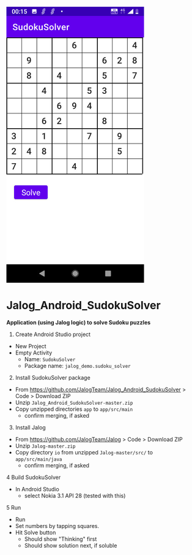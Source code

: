 ![alt text](https://github.com/JalogTeam/Jalog_Android_SudokuSolver/raw/master/doc/SudokuSolver_screenshot.jpg "Screenshot")
# Jalog_Android_SudokuSolver
**Application (using Jalog logic) to solve Sudoku puzzles**
1. Create Android Studio project
  * New Project
  * Empty Activity
    - Name: `SudokuSolver`
    - Package name: `jalog_demo.sudoku_solver`

2. Install SudokuSolver package
  * From https://github.com/JalogTeam/Jalog_Android_SudokuSolver > Code > Download ZIP
  * Unzip `Jalog_Android_SudokuSolver-master.zip`
  * Copy unzipped directories `app` to `app/src/main` 
    - confirm merging, if asked

3. Install Jalog
  * From https://github.com/JalogTeam/Jalog > Code > Download ZIP
  * Unzip `Jalog-master.zip` 
  * Copy directory `io` from unzipped `Jalog-master/src/` to `app/src/main/java`
    - confirm merging, if asked

4 Build SudokuSolver
  * In Android Studio 
    - select Nokia 3.1 API 28 (tested with this)

5 Run   
  * Run 
  * Set numbers by tapping squares.
  * Hit Solve button
    - Should show "Thinking" first
    - Should show solution next, if soluble
    
